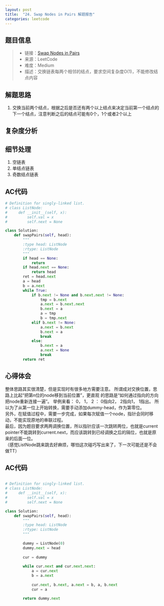 ```yaml
---
layout: post
title:  "24. Swap Nodes in Pairs 解题报告"
categories: leetcode
---
```



## 题目信息

> * 链接：[Swap Nodes in Pairs](https://leetcode.com/problems/swap-nodes-in-pairs/description/)
> * 来源：LeetCode
> * 难度：Medium
> * 描述：交换链表每两个相邻的结点，要求空间复杂度O(1)，不能修改结点内容

## 解题思路
1. 交换当前两个结点，根据之后是否还有两个以上结点来决定当前第一个结点的下一个结点，注意判断之后的结点可能有0个，1个或者2个以上

## 复杂度分析

## 细节处理
1. 空链表
2. 单结点链表
3. 奇数结点链表

## AC代码

``` python
# Definition for singly-linked list.
# class ListNode:
#     def __init__(self, x):
#         self.val = x
#         self.next = None

class Solution:
    def swapPairs(self, head):
        """
        :type head: ListNode
        :rtype: ListNode
        """
        if head == None:
            return
        if head.next == None:
            return head
        ret = head.next
        a = head
        b = a.next
        while True:
            if b.next != None and b.next.next != None:
                tmp = b.next
                a.next = b.next.next
                b.next = a
                a = tmp
                b = tmp.next
            elif b.next != None:
                a.next = b.next
                b.next = a
                break
            else:
                b.next = a
                a.next = None
                break
        return ret

```

## 心得体会
  整体思路其实很清楚，但是实现时有很多地方需要注意。
  所谓成对交换位置，思路上比起“把第n位的node移到当前位置”，更直观   的思路是“如何通过指向的方向把node重新连接一遍”。 举例来看： 0， 1， 2 ： 0指向2， 2指向1， 1指出。
  所以为了从第一位上开始转换，需要手动添加dummy-head，作为第零位。   
  另外，在赋值过程中，需要一步完成，如果每次赋值一个node，指针会同时移动，不能实现原地的串联过程。   
  最后，因为题目要求两两调换位置，所以指针应该一次跳转两位，也就是current  pointer不能跳转到current.next，而应该跳转到已经调换之后的隔位，也就是原来的后面一位。  
  （感觉ListNode跳来跳去好麻烦，哪怕这次碰巧写出来了，下一次可能还是不会做TT）   


## AC代码

``` python

# Definition for singly-linked list.
# class ListNode:
#     def __init__(self, x):
#         self.val = x
#         self.next = None

class Solution:
    def swapPairs(self, head):
        """
        :type head: ListNode
        :rtype: ListNode
        """
        
        dummy = ListNode(0)
        dummy.next = head
        
        cur = dummy
        
        while cur.next and cur.next.next:
            a = cur.next
            b = a.next
            
            cur.next, b.next, a.next = b, a, b.next            
            cur = a
            
        return dummy.next

```



[jekyll-docs]: https://jekyllrb.com/docs/home
[jekyll-gh]:   https://github.com/jekyll/jekyll
[jekyll-talk]: https://talk.jekyllrb.com/

